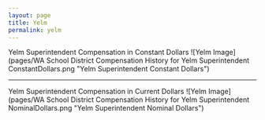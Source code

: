 ```yaml
---
layout: page
title: Yelm
permalink: yelm
---
```



Yelm Superintendent Compensation in Constant Dollars
![Yelm Image](pages/WA School District Compensation History for Yelm Superintendent ConstantDollars.png "Yelm Superintendent Constant Dollars")
___

Yelm Superintendent Compensation in Current Dollars
![Yelm Image](pages/WA School District Compensation History for Yelm Superintendent NominalDollars.png "Yelm Superintendent Nominal Dollars")